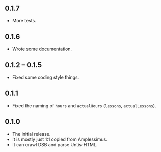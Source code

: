 ## 0.1.7

* More tests.

## 0.1.6

* Wrote some documentation.

## 0.1.2 – 0.1.5

* Fixed some coding style things.

## 0.1.1

* Fixed the naming of `hours` and `actualHours` (`lessons`, `actualLessons`).

## 0.1.0

* The initial release.
* It is mostly just 1:1 copied from Amplessimus.
* It can crawl DSB and parse Untis-HTML.
